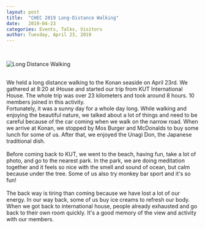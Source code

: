 ```yaml
---
layout: post
title:  "CHEC 2019 Long-Distance Walking"
date:   2019-04-23
categories: Events, Talks, Visitors
author: Tuesday, April 23, 2019
---
```

<br />

![Long Distance Walking](https://live.staticflickr.com/65535/47677417741_efa8f27d56_c.jpg)

<br />
We held a long distance walking to the Konan seaside on April 23rd. We gathered at 8:20 at iHouse and started our trip from KUT International House. The whole trip was over 23 kilometers and took around 8 hours. 10 members joined in this activity.​	
<br />
Fortunately, it was a sunny day for a whole day long. While walking and enjoying the beautiful nature, we talked about a lot of things and need to be careful because of the car coming when we walk on the narrow road. When we arrive at Konan, we stopped by Mos Burger and McDonalds to buy some lunch for some of us. After that, we enjoyed the Unagi Don, the Japanese traditional dish. 
<br />
<br />
Before coming back to KUT, we went to the beach, having fun, take a lot of photo, and go to the nearest park. In the park, we are doing meditation together and it feels so nice with the smell and sound of ocean, but calm because under the tree. Some of us also try monkey bar sport and it's so fun! 
<br />
<br />
The back way is tiring than coming because we have lost a lot of our energy. In our way back, some of us buy ice creams to refresh our body. When we got back to international house, people already exhausted and go back to their own room quickly. It's a good memory of the view and activity with our members. 
